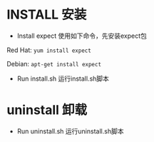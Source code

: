 # INSTALL 安装

* Install expect 使用如下命令，先安装expect包

Red Hat: `yum install expect`

Debian:  `apt-get install expect`

* Run install.sh 运行install.sh脚本

# uninstall 卸载

* Run uninstall.sh 运行uninstall.sh脚本
